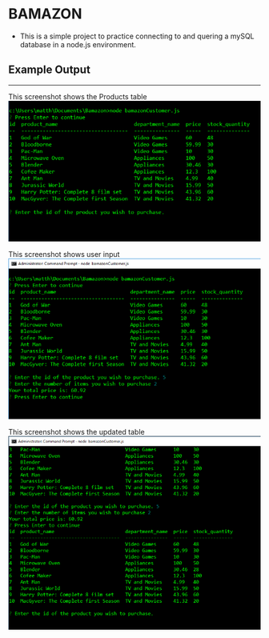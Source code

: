 # BAMAZON

* This is a simple project to practice connecting to and quering a mySQL database in a node.js environment. 

## Example Output
---------------------
This screenshot shows the Products table
![Image of Products table](https://github.com/MattsPoche/Bamazon/blob/master/screenshots/ProductsTable.PNG)

This screenshot shows user input
![Image of User Input](https://github.com/MattsPoche/Bamazon/blob/master/screenshots/Userinput.PNG)

This screenshot shows the updated table
![Image of Updated Table](https://github.com/MattsPoche/Bamazon/blob/master/screenshots/Tableupdated.PNG)
